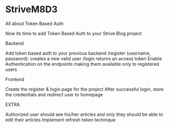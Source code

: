 # StriveM8D3
All about Token Based Auth
 

 Now its time to add Token Based Auth to your Strive Blog project


Backend

Add token based auth to your previous backend
/register (username, password): creates a new valid user
/login returns an access token
Enable Authentication on the endpoints making them available only to registered users


Frontend 

Create the register & login page for the project
After successful login, store the credentials and redirect user to homepage


EXTRA

Authorized user should see his/her articles and only they should be able to edit their articles
Implement refresh token technique